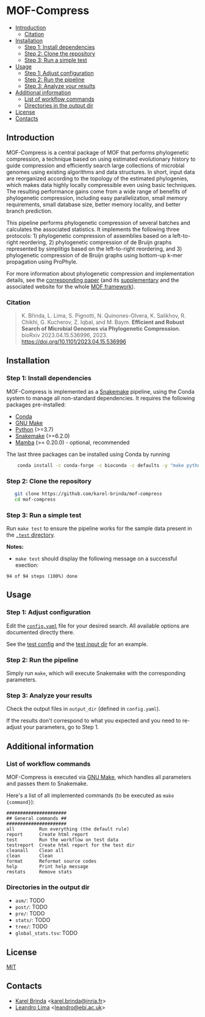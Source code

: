 # MOF-Compress

<!-- vim-markdown-toc GFM -->

* [Introduction](#introduction)
  * [Citation](#citation)
* [Installation](#installation)
  * [Step 1: Install dependencies](#step-1-install-dependencies)
  * [Step 2: Clone the repository](#step-2-clone-the-repository)
  * [Step 3: Run a simple test](#step-3-run-a-simple-test)
* [Usage](#usage)
  * [Step 1: Adjust configuration](#step-1-adjust-configuration)
  * [Step 2: Run the pipeline](#step-2-run-the-pipeline)
  * [Step 3: Analyze your results](#step-3-analyze-your-results)
* [Additional information](#additional-information)
  * [List of workflow commands](#list-of-workflow-commands)
  * [Directories in the output dir](##directories-in-the-output-dir)
* [License](#license)
* [Contacts](#contacts)

<!-- vim-markdown-toc -->


## Introduction

MOF-Compress is a central package of MOF that performs phylogenetic compression, a technique based
on using estimated evolutionary history to guide compression and efficiently
search large collections of microbial genomes using existing algorithms and
data structures. In short, input data are reorganized according to the topology
of the estimated phylogenies, which makes data highly locally compressible even
using basic techniques. The resulting performance gains come from a wide range of benefits of
phylogenetic compression, including easy parallelization, small memory
requirements, small database size, better memory locality, and better branch
prediction.

This pipeline performs phylogenetic compression of several batches and calculates the
associated statistics. It implements the following three protocols: 1) phylogenetic compression of assemblies based on
a left-to-right reordering, 2) phylogenetic compression of de Bruijn graphs represented by simplitigs based on the
left-to-right reordering, and 3) phylogenetic compression of de Bruijn graphs using bottom-up k-mer propagation using
ProPhyle. 

For more information about phylogenetic compression and implementation details, see the [corresponding
paper](https://www.biorxiv.org/content/10.1101/2023.04.15.536996v2) (and its
[supplementary](https://www.biorxiv.org/content/biorxiv/early/2023/04/18/2023.04.15.536996/DC1/embed/media-1.pdf)
and the associated website for the whole [MOF
framework](http://karel-brinda.github.io/mof)).


### Citation

> K. Břinda, L. Lima, S. Pignotti, N. Quinones-Olvera, K. Salikhov, R. Chikhi, G. Kucherov, Z. Iqbal, and M. Baym. **Efficient and Robust Search of Microbial Genomes via Phylogenetic Compression.** bioRxiv 2023.04.15.536996, 2023. https://doi.org/10.1101/2023.04.15.536996


## Installation

### Step 1: Install dependencies

MOF-Compress is implemented as a [Snakemake](https://snakemake.github.io)
pipeline, using the Conda system to manage all non-standard dependencies. It requires the following packages pre-installed:

* [Conda](https://docs.conda.io/en/latest/miniconda.html)
* [GNU Make](https://www.gnu.org/software/make/)
* [Python](https://www.python.org/) (>=3.7)
* [Snakemake](https://snakemake.github.io) (>=6.2.0)
* [Mamba](https://mamba.readthedocs.io/) (>= 0.20.0) - optional, recommended

The last three packages can be installed using Conda by running
```bash
    conda install -c conda-forge -c bioconda -c defaults -y "make python>=3.7" "snakemake>=6.2.0" "mamba>=0.20.0"
```


### Step 2: Clone the repository

```bash
   git clone https://github.com/karel-brinda/mof-compress
   cd mof-compress
```

### Step 3: Run a simple test

Run `make test` to ensure the pipeline works for the sample data present in the [`.test` directory](.test).

**Notes:**
* `make test` should display the following message on a successful exection:
```
94 of 94 steps (100%) done
```

## Usage

### Step 1: Adjust configuration

Edit the [`config.yaml`](config.yaml) file for your desired search. All available options are
documented directly there.

See the [test config](.test/config.yaml) and the [test input dir](.test/resources) for an example.

### Step 2: Run the pipeline

Simply run `make`, which will execute Snakemake with the corresponding parameters.

### Step 3: Analyze your results

Check the output files in `output_dir` (defined in `config.yaml`).

If the results don't correspond to what you expected and you need to re-adjust your parameters, go to Step 1.

## Additional information

### List of workflow commands

MOF-Compress is executed via [GNU Make](https://www.gnu.org/software/make/), which handles all parameters and passes them to Snakemake.

Here's a list of all implemented commands (to be executed as `make {command}`):


```
######################
## General commands ##
######################
all         Run everything (the default rule)
report      Create html report
test        Run the workflow on test data
testreport  Create html report for the test dir
cleanall    Clean all
clean       Clean
format      Reformat source codes
help        Print help message
rmstats     Remove stats
```

### Directories in the output dir

* `asm/`: TODO
* `post/`: TODO
* `pre/`: TODO
* `stats/`: TODO
* `tree/`: TODO
* `global_stats.tsv`: TODO


## License

[MIT](https://github.com/karel-brinda/mof-search/blob/master/LICENSE)

## Contacts

* [Karel Brinda](http://karel-brinda.github.io) \<karel.brinda@inria.fr\>
* [Leandro Lima](https://github.com/leoisl) \<leandro@ebi.ac.uk\>

